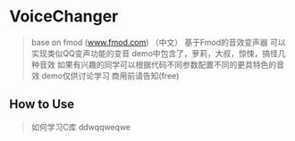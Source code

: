 # VoiceChanger
>base on fmod (www.fmod.com)
（中文）
>基于Fmod的音效变声器
可以实现类似QQ变声功能的变音
demo中包含了，萝莉，大叔，惊悚，搞怪几种音效
如果有兴趣的同学可以根据代码不同参数配置不同的更具特色的音效
demo仅供讨论学习
商用前请告知(free)
## How to Use
> 如何学习C库
ddwqqweqwe